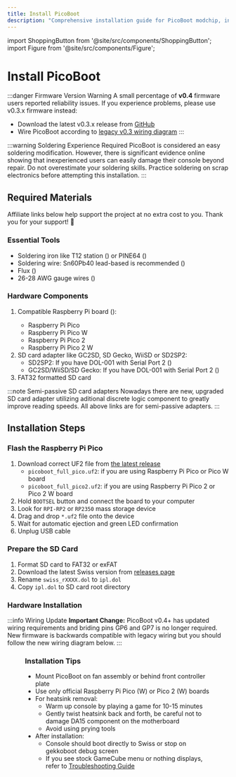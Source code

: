 ```yaml
---
title: Install PicoBoot
description: "Comprehensive installation guide for PicoBoot modchip, including required materials, step-by-step instructions for flashing firmware, preparing SD card, and hardware installation."
---
```


import ShoppingButton from '@site/src/components/ShoppingButton';
import Figure from '@site/src/components/Figure';

# Install PicoBoot

:::danger Firmware Version Warning
A small percentage of **v0.4** firmware users reported reliability issues. If you experience problems, please use v0.3.x firmware instead:
- Download the latest v0.3.x release from [GitHub](https://github.com/webhdx/PicoBoot/releases/tag/v0.3.1)
- Wire PicoBoot according to [legacy v0.3 wiring diagram](https://raw.githubusercontent.com/webhdx/PicoBoot/refs/tags/v0.3/assets/Wiring%20diagram.jpg)
:::

:::warning Soldering Experience Required
PicoBoot is considered an easy soldering modification. However, there is significant evidence online showing that inexperienced users can easily damage their console beyond repair. Do not overestimate your soldering skills. Practice soldering on scrap electronics before attempting this installation.
:::

## Required Materials

Affiliate links below help support the project at no extra cost to you. Thank you for your support! 🙏

### Essential Tools
- Soldering iron like T12 station (<ShoppingButton url="https://s.click.aliexpress.com/e/_opdkDGf" />) or PINE64 (<ShoppingButton url="https://s.click.aliexpress.com/e/_oENPHxd" />)
- Soldering wire: Sn60Pb40 lead-based is recommended (<ShoppingButton url="https://s.click.aliexpress.com/e/_opePFor" />)
- Flux (<ShoppingButton url="https://s.click.aliexpress.com/e/_omFsBsn" />)
- 26-28 AWG gauge wires (<ShoppingButton url="https://s.click.aliexpress.com/e/_om0Bpt1" />)

### Hardware Components
1. Compatible Raspberry Pi board (<ShoppingButton url="https://s.click.aliexpress.com/e/_oCdaL9v" />):
   - Raspberry Pi Pico
   - Raspberry Pi Pico W
   - Raspberry Pi Pico 2
   - Raspberry Pi Pico 2 W
2. SD card adapter like GC2SD, SD Gecko, WiiSD or SD2SP2:
   - SD2SP2: If you have DOL-001 with Serial Port 2 (<ShoppingButton url="https://s.click.aliexpress.com/e/_olfXufh" />)
   - GC2SD/WiiSD/SD Gecko: If you have DOL-001 with Serial Port 2 (<ShoppingButton url="https://s.click.aliexpress.com/e/_onzxcOR" />)
3. FAT32 formatted SD card

:::note Semi-passive SD card adapters
Nowadays there are new, upgraded SD card adapter utilizing aditional discrete logic component to greatly improve reading speeds. All above links are for semi-passive adapters.
:::

## Installation Steps

### Flash the Raspberry Pi Pico
1. Download correct UF2 file from [the latest release](https://github.com/webhdx/PicoBoot/releases/latest)
   - `picoboot_full_pico.uf2`: if you are using Raspberry Pi Pico or Pico W board
   - `picoboot_full_pico2.uf2`: if you are using Raspberry Pi Pico 2 or Pico 2 W board
2. Hold `BOOTSEL` button and connect the board to your computer
3. Look for `RPI-RP2` or `RP2350` mass storage device
4. Drag and drop `*.uf2` file onto the device
5. Wait for automatic ejection and green LED confirmation
6. Unplug USB cable

### Prepare the SD Card
1. Format SD card to FAT32 or exFAT
2. Download the latest Swiss version from [releases page](https://github.com/emukidid/swiss-gc/releases/latest)
3. Rename `swiss_rXXXX.dol` to `ipl.dol`
4. Copy `ipl.dol` to SD card root directory

### Hardware Installation

:::info Wiring Update
**Important Change:** PicoBoot v0.4+ has updated wiring requirements and briding pins GP6 and GP7 is no longer required. New firmware is backwards compatible with legacy wiring but you should follow the new wiring diagram below.
:::

<Figure img={require('/img/picoboot/wiring_diagram.jpg')} alt='Wiring diagram' caption='Wiring diagram' />

### Installation Tips
- Mount PicoBoot on fan assembly or behind front controller plate
- Use only official Raspberry Pi Pico (W) or Pico 2 (W) boards
- For heatsink removal:
  - Warm up console by playing a game for 10-15 minutes
  - Gently twist heatsink back and forth, be careful not to damage DA15 component on the motherboard
  - Avoid using prying tools
- After installation:
  - Console should boot directly to Swiss or stop on gekkoboot debug screen
  - If you see stock GameCube menu or nothing displays, refer to [Troubleshooting Guide](./troubleshooting.md)
